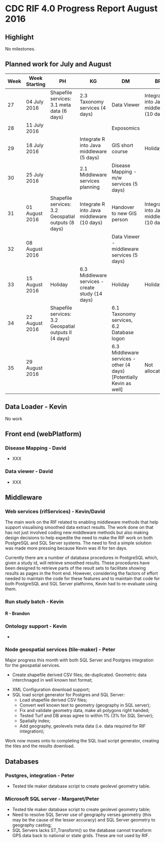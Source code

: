 # CDC RIF 4.0 Progress Report August 2016

## Highlight

No milestones.

## Planned work for July and August

| Week | Week Starting  | PH                                                     | KG                                               | DM                                                                   | BP                                         | MD                       | Milestone        | Notes |
|------|----------------|--------------------------------------------------------|--------------------------------------------------|----------------------------------------------------------------------|--------------------------------------------|--------------------------|------------------|-------|
| 27   | 04 July 2016   | Shapefile services: 3.1 meta data (6 days)             | 2.3 Taxonomy services (4 days)                   | Data Viewer                                                          | Integrate R into Java middleware (10 days) |                          |                  |       |
| 28   | 11 July 2016   |                                                        |                                                  | Exposomics                                                           |                                            |                          |                  |       |
| 29   | 18 July 2016   |                                                        | Integrate R into Java middleware (5 days)        | GIS short course                                                     | Holiday                                    |                          |                  |       |
| 30   | 25 July 2016   |                                                        | 2.1 Middleware services planning                 | Disease Mapping - m/w services (5 days)                              |                                            |                          | Study Submission |       |
| 31   | 01 August 2016 | Shapefile services: 3.2 Geospatial outputs (8 days)    | Integrate R into Java middleware (10 days)       | Handover to new GIS person                                           | Integrate R into Java middleware (10 days) |                          |                  |       |
| 32   | 08 August 2016 |                                                        |                                                  | Data Viewer - middleware services (5 days)                           |                                            |                          |                  |       |
| 33   | 15 August 2016 | Holiday                                                | 6.3 Middleware services - create study (14 days) | Holiday                                                              | Holiday                                    |                          |                  |       |
| 34   | 22 August 2016 | Shapefile services: 3.2 Geospatial outputs II (4 days) |                                                  | 6.1 Taxonomy services, 6.2 Database logon                            |                                            |                          |                  |       |
| 35   | 29 August 2016 |                                                        |                                                  | 6.3 Middleware services - other (4 days) [Potentially Kevin as well] | Not allocated                              | Holiday to 5th September | Results Viewer   |       |

## Data Loader - Kevin

No work

## Front end (webPlatform)

### Disease Mapping - David

- XXX

### Data viewer - David

- XXX

## Middleware

### Web services (rifServices) - Kevin/David

The main work on the RIF related to enabling middleware methods that help support visualising smoothed data extract results. 
The work done on that has not just involved coding new middleware methods but also making design decisions to help expedite 
the need to make the RIF work on both PostgreSQL and SQL Server systems. The need to find a simple solution was made more 
pressing because Kevin was ill for ten days.

Currently there are a number of database procedures in PostgreSQL which, given a study id, will retrieve smoothed results. 
These procedures have been designed to retrieve parts of the result sets to facilitate showing results as pages in the front end. 
However, considering the factors of effort needed to maintain the code for these features and to maintain that code for 
both PostgreSQL and SQL Server platforms, Kevin had to re-evaluate using them.

### Run study batch - Kevin


#### R - Brandon


### Ontology support - Kevin
 
- 

### Node geospatial services (tile-maker) - Peter

Major progress this month with both SQL Server and Postgres integration for the geospatial services.


- Create shapefile derived CSV files; de-duplicated. Geometric data interchnaged in well known text format;
* XML Configuration download support;
* SQL load script generator for Postgres and SQL Server:
  * Load shapefile derived CSV files;
  * Convert well known text to geometry (geography in SQL server);
  * Fix and validate geometry data, make all polygons right handed;
  * Tested Turf and DB areas agree to within 1% (3% for SQL Server);
  * Spatially index;
  * Add geography, geolevels meta data (i.e. data required for RIF integration);

Work now moxes onto to completing the SQL load script generator, creating the tiles and the results download.

## Databases

### Postgres, integration - Peter

* Tested tile maker database script to create geolevel geometry table.

### Microsoft SQL server - Margaret/Peter

* Tested tile maker database script to create geolevel geometry table;
* Need to resolve SQL Server use of geography verses geometry (this may be the cause of the lesser accuracy) and SQL Server geometry to geography casting; 
* SQL Servers lacks ST_Transform() so the database cannot transform GPS data back to national or state grids. 
  These are not used by RIF.



 

 
